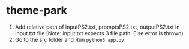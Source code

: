 # theme-park
1. Add relative path of inputPS2.txt, promptsPS2.txt, outputPS2.txt in input.txt file
  (Note: input.txt expects 3 file path. Else error is thrown)
2. Go to the src folder and Run
    ``` python3 app.py ```
